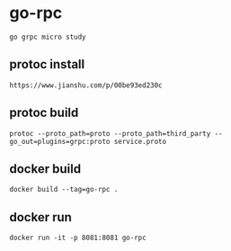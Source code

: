 # go-rpc

    go grpc micro study

## protoc install

    https://www.jianshu.com/p/00be93ed230c

## protoc build

    protoc --proto_path=proto --proto_path=third_party --go_out=plugins=grpc:proto service.proto

## docker build

    docker build --tag=go-rpc .

## docker run

    docker run -it -p 8081:8081 go-rpc
